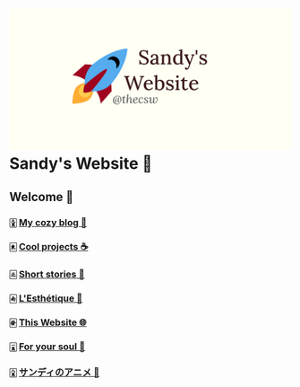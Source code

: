 ![preview](./preview.png)
Sandy\'s Website 🚀
==================

Welcome 🌷
---------

### 🀏 [My cozy blog 🏮](./blogs)

### 🀀 [Cool projects ☕](./projects)

### 🀃 [Short stories 🍲](./stories)

### 🀁 [L\'Esthétique 🎨](./arts)

### 🀅 [This Website 🌐](./web)

### 🀇 [For your soul 💃](./soul)

### 🀎 [サンディのアニメ 🍶](./anime)
